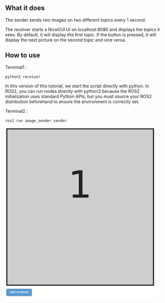 ## What it does
The sender sends two images on two different topics every 1 second.

The receiver starts a NiceGUI Ui on localhost:8080 and displays the topics it sees.
By default, it will display the first topic.
If the button is pressed, it will display the next picture on the second topic and vice versa.


## How to use

Terminal1 :
```
python3 receiver
```
In this version of this tutorial, we start the script directly with python. 
In ROS2, you can run nodes directly with python3 because the ROS2 initialization uses standard Python APIs, but you must source your ROS2 distribution beforehand to ensure the environment is correctly set.

Terminal2 :
```
ros2 run image_sender sender
```


<img src="image_switcher.gif" width="500">
